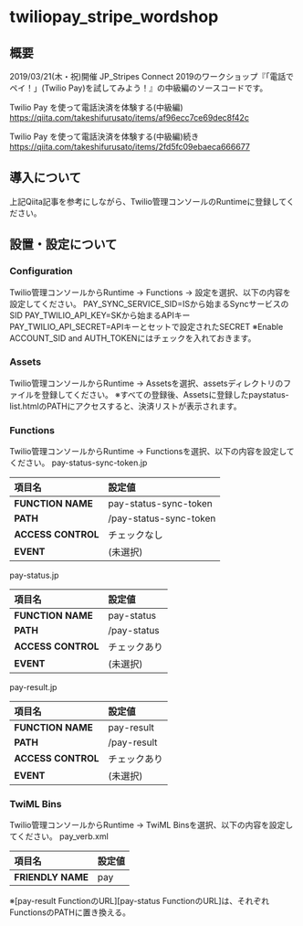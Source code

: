 # twiliopay_stripe_wordshop
## 概要
2019/03/21(木・祝)開催 JP_Stripes Connect 2019のワークショップ『「電話でペイ！」(Twilio Pay)を試してみよう！』の中級編のソースコードです。

Twilio Pay を使って電話決済を体験する(中級編)
https://qiita.com/takeshifurusato/items/af96ecc7ce69dec8f42c

Twilio Pay を使って電話決済を体験する(中級編)続き
https://qiita.com/takeshifurusato/items/2fd5fc09ebaeca666677

## 導入について
上記Qiita記事を参考にしながら、Twilio管理コンソールのRuntimeに登録してください。

## 設置・設定について
### Configuration
Twilio管理コンソールからRuntime → Functions → 設定を選択、以下の内容を設定してください。
PAY_SYNC_SERVICE_SID=ISから始まるSyncサービスのSID
PAY_TWILIO_API_KEY=SKから始まるAPIキー
PAY_TWILIO_API_SECRET=APIキーとセットで設定されたSECRET
※Enable ACCOUNT_SID and AUTH_TOKENにはチェックを入れておきます。

### Assets
Twilio管理コンソールからRuntime → Assetsを選択、assetsディレクトリのファイルを登録してください。
※すべての登録後、Assetsに登録したpaystatus-list.htmlのPATHにアクセスすると、決済リストが表示されます。

### Functions
Twilio管理コンソールからRuntime → Functionsを選択、以下の内容を設定してください。
pay-status-sync-token.jp

|項目名|設定値|
|:--|:--|
|**FUNCTION NAME**|pay-status-sync-token|
|**PATH**|/pay-status-sync-token|
|**ACCESS CONTROL**| チェックなし |
|**EVENT**| (未選択) |

pay-status.jp

|項目名|設定値|
|:--|:--|
|**FUNCTION NAME**|pay-status|
|**PATH**|/pay-status|
|**ACCESS CONTROL**| チェックあり |
|**EVENT**| (未選択) |

pay-result.jp

|項目名|設定値|
|:--|:--|
|**FUNCTION NAME**|pay-result|
|**PATH**|/pay-result|
|**ACCESS CONTROL**| チェックあり |
|**EVENT**| (未選択) |

### TwiML Bins
Twilio管理コンソールからRuntime → TwiML Binsを選択、以下の内容を設定してください。
pay_verb.xml

|項目名|設定値|
|:--|:--|
|**FRIENDLY NAME**|pay|
※[pay-result FunctionのURL][pay-status FunctionのURL]は、それぞれFunctionsのPATHに置き換える。

